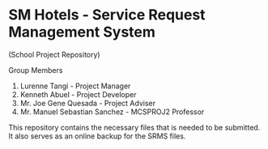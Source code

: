 # SM Hotels - Service Request Management System
(School Project Repository)

Group Members

1. Lurenne Tangi - Project Manager
2. Kenneth Abuel - Project Developer
3. Mr. Joe Gene Quesada - Project Adviser
4. Mr. Manuel Sebastian Sanchez - MCSPROJ2 Professor


This repository contains the necessary files that is needed to be submitted. It also serves as an online backup for the SRMS files.
